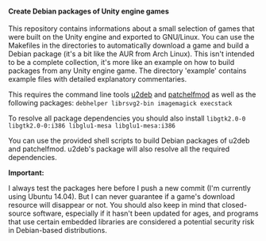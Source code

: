 #### Create Debian packages of Unity engine games

This repository contains informations about a small selection of games that were built on
the Unity engine and exported to GNU/Linux.
You can use the Makefiles in the directories to automatically download a game and build a Debian package
(it's a bit like the AUR from Arch Linux).
This isn't intended to be a complete collection, it's more like an example on how to build packages from
any Unity engine game. The directory 'example' contains example files with detailed explanatory commentaries.

This requires the command line tools [u2deb](https://github.com/darealshinji/UnityEngine2deb) and
[patchelfmod](https://github.com/darealshinji/patchelfmod) as well as the following packages:
`debhelper librsvg2-bin imagemagick execstack`

To resolve all package dependencies you should also install `libgtk2.0-0 libgtk2.0-0:i386 libglu1-mesa libglu1-mesa:i386`

You can use the provided shell scripts to build Debian packages of u2deb and patchelfmod.
u2deb's package will also resolve all the required dependencies.


**Important:**

I always test the packages here before I push a new commit (I'm currently using Ubuntu 14.04).
But I can never guarantee if a game's download resource will disappear or not.
You should also keep in mind that closed-source software, especially if it hasn't been updated for ages, and
programs that use certain embedded libraries are considered a potential security risk in Debian-based distributions.
